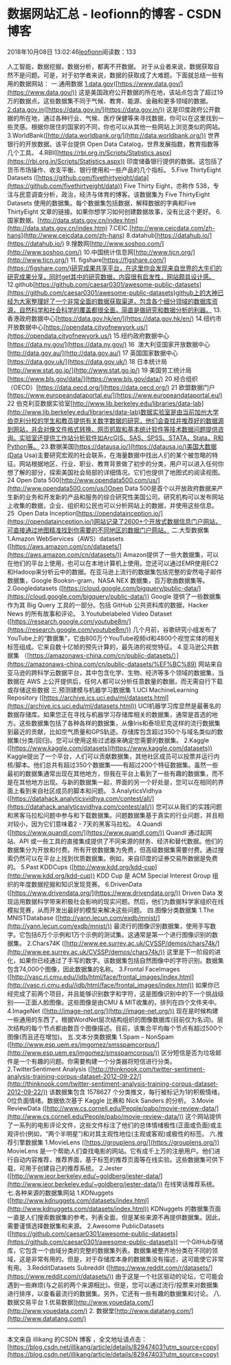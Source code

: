 
# 数据网站汇总 - leofionn的博客 - CSDN博客


2018年10月08日 13:02:46[leofionn](https://me.csdn.net/qq_36142114)阅读数：133


人工智能，数据挖掘，数据分析，都离不开数据。
对于从业者来说，数据获取自然不是问题。可是，对于初学者来说，数据的获取成了大难题。下面就总结一些有用的数据网站：
一.通用数据
[1.data.gov](http://1.data.gov)([https://www.data.gov/](https://www.data.gov/))
这是美国政府公开数据的所在地，该站点包含了超过19万的数据点。这些数据集不同于气候、教育、能源、金融和更多领域的数据。
[2.data.gov.in](http://2.data.gov.in)([https://data.gov.in/](https://data.gov.in/))
这是印度政府公开数据的所在地，通过各种行业、气候、医疗保健等来寻找数据，你可以在这里找到一些灵感。根据你居住的国家的不同，你也可以从其他一些网站上浏览类似的网站。
3.WorldBank([http://data.worldbank.org/](http://data.worldbank.org/))
世界银行的开放数据。该平台提供 Open Data Catalog，世界发展指数，教育指数等几个工具。
4.RBI([https://rbi.org.in/Scripts/Statistics.aspx](https://rbi.org.in/Scripts/Statistics.aspx))
印度储备银行提供的数据。这包括了货币市场操作、收支平衡、银行使用和一些产品的几个指标。
5.Five ThirtyEight Datasets ([https://github.com/fivethirtyeight/data](https://github.com/fivethirtyeight/data))
Five Thirty Eight，亦称作 538，专注与民意调查分析，政治，经济与体育的博客。该数据集为 Five ThirtyEight Datasets 使用的数据集。每个数据集包括数据，解释数据的字典和Five ThirtyEight 文章的链接。如果你想学习如何创建数据故事，没有比这个更好。
6.国家数据。[http://data.stats.gov.cn/index.htm](http://data.stats.gov.cn/index.htm)
7.CEIC.[http://www.ceicdata.com/zh-hans](http://www.ceicdata.com/zh-hans)
8.datahub[https://datahub.io/](https://datahub.io/)
9.搜数网[http://www.soshoo.com/](http://www.soshoo.com/)
10.中国统计信息网[http://www.tjcn.org/](http://www.tjcn.org/)
11. figshare[https://figshare.com/](https://figshare.com/)研究成果共享平台，在这里你会发现来自世界的大牛们的研究成果分享，同时get其中的研究数据，内容很有启发性，网站颇具设计感。
12.github[https://github.com/caesar0301/awesome-public-datasets](https://github.com/caesar0301/awesome-public-datasets)github上的大神已经为大家整理好了一个非常全面的数据获取渠道，包含各个细分领域的数据库资源，自然科学和社会科学的覆盖都很全面，简直是做研究和数据分析的利器。
13.香港政府数据中心[https://data.gov.hk/en/](https://data.gov.hk/en/)
14.纽约市开放数据中心[https://opendata.cityofnewyork.us/](https://opendata.cityofnewyork.us/)
15.纽约政府数据中心[https://data.ny.gov/](https://data.ny.gov/)
16  澳大利亚国家开放数据中心[http://data.gov.au/](http://data.gov.au/)
17 英国国家数据中心[https://data.gov.uk/](https://data.gov.uk/)
18 日本统计局[http://www.stat.go.jp/](http://www.stat.go.jp/)
19 美国劳工统计局[https://www.bls.gov/data/](https://www.bls.gov/data/)
20.经合组织（OECD）[https://data.oecd.org/](https://data.oecd.org/)
21 欧盟数据门户[https://www.europeandataportal.eu/](https://www.europeandataportal.eu/)
22 伯克利亚数据实验室[http://www.lib.berkeley.edu/libraries/data-lab](http://www.lib.berkeley.edu/libraries/data-lab)数据实验室是由当前加州大学伯克利分校的学生和教员提供有关数字数据的研究，他们会查找并推荐好的数据源到网站，并会对像文件格式转换、网页抓取和基本统计软件等技术数据问题提供咨询。实验室还提供工作站分析软件如ArcGIS、SAS、SPSS、STATA，Stata，R和Python等。
23.数据美国[https://datausa.io/](https://datausa.io/)美国大数据(Data Usa)主要研究宏观的社会联系，在海量数据中找出人们的某个被忽略的特征。网站根据地区、行业、职业、教育背景做了初步的分类，用户可以进入任何你想了解的部分，探索美国社会局部的详细情况。它们也提供了地图式的阅读视图。
24 Open Data 500[http://www.opendata500.com/us/](http://www.opendata500.com/us/)Open Data 500是首个以开放政府数据来产生新的业务和开发新的产品和服务的综合研究性美国公司。研究机构可以发布网站上收集的数据，企业、组织和公民也可以分析网站上的数据，并使用这些信息。
25  Open Data Inception[https://opendatainception.io/](https://opendatainception.io/)网站记录了2600+个开放式数据信息门户网站，可直接通过地图精准找到你需要的不同地区的数据门户网站。
二.大型数据集
1.Amazon WebServices（AWS）datasets
([https://aws.amazon.com/cn/datasets/](https://aws.amazon.com/cn/datasets/))
Amazon提供了一些大数据集，可以在他们的平台上使用，也可以在本地计算机上使用。您还可以通过EMR使用EC2和Hadoop来分析云中的数据。在亚马逊上流行的数据集包括完整的安然电子邮件数据集，Google Booksn-gram，NASA NEX 数据集，百万歌曲数据集等。
2.Googledatasets
([https://cloud.google.com/bigquery/public-data/](https://cloud.google.com/bigquery/public-data/))
Google 提供了一些数据集作为其 Big Query 工具的一部分。包括 GitHub 公共资料库的数据，Hacker News 的所有故事和评论。
3.Youtubelabeled Video Dataset
([https://research.google.com/youtube8m/](https://research.google.com/youtube8m/))
几个月前，谷歌研究小组发布了YouTube上的“数据集”，它由800万个YouTube视频id和4800个视觉实体的相关标签组成。它来自数十亿帧的预先计算的，最先进的视觉特征。
4.亚马逊公共数据集
（[https://amazonaws-china.com/cn/public-datasets/）](https://amazonaws-china.com/cn/public-datasets/%EF%BC%89)
网站来自亚马逊的跨科学云数据平台，其中包含化学、生物、经济等多个领域的数据集，当数据在 AWS 上公开提供后，任何人都可以分析任意数量的数据，而无需自行下载或存储这些数据
三.预测建模与机器学习数据集
1.UCI MachineLearning Repository
([https://archive.ics.uci.edu/ml/datasets.html](https://archive.ics.uci.edu/ml/datasets.html))
UCI机器学习库显然是最著名的数据存储库。如果您正在寻找与机器学习存储库相关的数据集，通常是首选的地方。这些数据集包括了各种各样的数据集，从像Iris和泰坦尼克这样的流行数据集到最近的贡献，比如空气质量和GPS轨迹。存储库包含超过350个与域名类似的数据集(分类/回归)。您可以使用这些过滤器来确定您需要的数据集。
2.Kaggle
([https://www.kaggle.com/datasets](https://www.kaggle.com/datasets))
Kaggle提出了一个平台，人们可以贡献数据集，其他社区成员可以投票并运行内核/脚本。他们总共有超过350个数据集——有超过200个特征数据集。虽然一些最初的数据集通常出现在其他地方，但我在平台上看到了一些有趣的数据集，而不是在其他地方出现。与新的数据集一起，界面的另一个好处是，您可以在相同的界面上看到来自社区成员的脚本和问题。
3.AnalyticsVidhya
([https://datahack.analyticsvidhya.com/contest/all/](https://datahack.analyticsvidhya.com/contest/all/))
您可以从我们的实践问题和黑客马拉松问题中参与和下载数据集。问题数据集基于真实的行业问题，并且相对较小，因为它们意味着2 - 7天的黑客马拉松。
4.Quandl
([https://www.quandl.com/](https://www.quandl.com/))
Quandl 通过起网站、API 或一些工具的直接集成提供了不同来源的财务、经济和替代数据。他们的数据集分为开放和付费。所有开放数据集为免费，但高级数据集需要付费。通过搜索仍然可以在平台上找到优质数据集。例如，来自印度的证券交易所数据是免费的。
5.Past KDDCups
([http://www.kdd.org/kdd-cup](http://www.kdd.org/kdd-cup))
KDD Cup 是 ACM Special Interest Group 组织的年度数据挖掘和知识发现竞赛。
6.DrivenData
([https://www.drivendata.org/](https://www.drivendata.org/))
Driven Data 发现运用数据科学带来积极社会影响的现实问题。然后，他们为数据科学家组织在线模拟竞赛，从而开发出最好的模型来解决这些问题。
四.图像分类数据集
1.The MNISTDatabase
([http://yann.lecun.com/exdb/mnist/](http://yann.lecun.com/exdb/mnist/))
最流行的图像识别数据集，使用手写数字。它包括6万个示例和1万个示例的测试集。这通常是第一个进行图像识别的数据集。
2.Chars74K
([http://www.ee.surrey.ac.uk/CVSSP/demos/chars74k/](http://www.ee.surrey.ac.uk/CVSSP/demos/chars74k/))
这里是下一阶段的进化，如果你已经通过了手写的数字。该数据集包括自然图像中的字符识别。数据集包含74,000个图像，因此数据集的名称。
3.Frontal FaceImages
([http://vasc.ri.cmu.edu//idb/html/face/frontal_images/index.html](http://vasc.ri.cmu.edu//idb/html/face/frontal_images/index.html))
如果你已经完成了前两个项目，并且能够识别数字和字符，这是图像识别中的下一个挑战级别——正面人脸图像。这些图像是由CMU & MIT收集的，排列在四个文件夹中。
4.ImageNet
([http://image-net.org/](http://image-net.org/))
现在是时候构建一些通用的东西了。根据WordNet层次结构组织的图像数据库(目前仅为名词)。层次结构的每个节点都由数百个图像描述。目前，该集合平均每个节点有超过500个图像(而且还在增加)。
五.文本分类数据集
1.Spam – NonSpam
([http://www.esp.uem.es/jmgomez/smsspamcorpus/](http://www.esp.uem.es/jmgomez/smsspamcorpus/))
区分短信是否为垃圾邮件是一个有趣的问题。你需要构建一个分类器将短信进行分类。
2.TwitterSentiment Analysis
([http://thinknook.com/twitter-sentiment-analysis-training-corpus-dataset-2012-09-22/](http://thinknook.com/twitter-sentiment-analysis-training-corpus-dataset-2012-09-22/))
该数据集包含 1578627 个分类推文，每行被标记为1的积极情绪，0位负面情绪。数据依次基于 Kaggle 比赛和 Nick Sanders 的分析。
3.Movie ReviewData
([http://www.cs.cornell.edu/People/pabo/movie-review-data/](http://www.cs.cornell.edu/People/pabo/movie-review-data/))
这个网站提供了一系列的电影评论文件，这些文件标注了他们的总体情绪极性(正面或负面)或主观评价(例如，“两个半明星”)和对其主观性地位(主观或客观)或极性的标签。
六.推荐引擎数据集
1.MovieLens
([https://grouplens.org/](https://grouplens.org/))
MovieLens 是一个帮助人们查找电影的网站。它有成千上万的注册用户。他们进行自动内容推荐，推荐界面，基于标签的推荐页面等在线实验。这些数据集可供下载，可用于创建自己的推荐系统。
2.Jester
([http://www.ieor.berkeley.edu/~goldberg/jester-data/](http://www.ieor.berkeley.edu/~goldberg/jester-data/))
在线笑话推荐系统。
七.各种来源的数据集网站
1.KDNuggets
([http://www.kdnuggets.com/datasets/index.html](http://www.kdnuggets.com/datasets/index.html))
KDNuggets 的数据集页面一直是人们搜索数据集的参考。列表全面，但是某些来源不再提供数据集。因此，需要谨慎选择数据集和来源。
2.Awesome PublicDatasets
([https://github.com/caesar0301/awesome-public-datasets](https://github.com/caesar0301/awesome-public-datasets))
一个GitHub存储库，它包含一个由域分类的完整的数据集列表。数据集被整齐地分类在不同的领域，这是非常有用的。但是，对于存储库本身的数据集没有描述，这可能使它非常有用。
3.RedditDatasets Subreddit
([https://www.reddit.com/r/datasets/](https://www.reddit.com/r/datasets/))
由于这是一个社区驱动的论坛，它可能会遇到一些麻烦(与之前的两个来源相比)。但是，您可以通过流行/投票来对数据集进行排序，以查看最流行的数据集。另外，它还有一些有趣的数据集和讨论。
八.数据交易平台
1.优易数据[http://www.youedata.com/](http://www.youedata.com/)
2. 数据堂[http://www.datatang.com/](http://www.datatang.com/)

---
本文来自 illikang 的CSDN 博客 ，全文地址请点击：[https://blog.csdn.net/illikang/article/details/82947403?utm_source=copy](https://blog.csdn.net/illikang/article/details/82947403?utm_source=copy)

